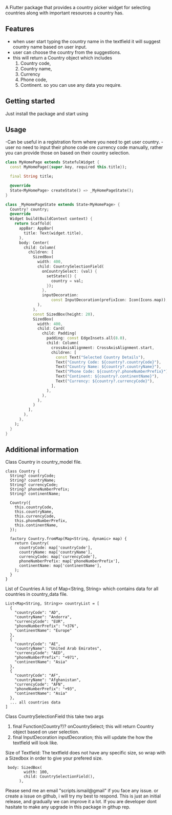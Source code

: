 <!--
This README describes the package. If you publish this package to pub.dev,
this README's contents appear on the landing page for your package.

For information about how to write a good package README, see the guide for
[writing package pages](https://dart.dev/guides/libraries/writing-package-pages).

For general information about developing packages, see the Dart guide for
[creating packages](https://dart.dev/guides/libraries/create-library-packages)
and the Flutter guide for
[developing packages and plugins](https://flutter.dev/developing-packages).
-->

A Flutter package that provides a country picker widget for selecting countries along with important resources a country has.

## Features
- when user start typing the country name in the textfield it will suggest country name based on user input.
- user can choose the country from the suggestions.
- this will return a Country object which includes
   1. Country code,
   2. Country name,
   3. Currency
   4. Phone code,
   5. Continent.
   so you can use any data you require.

## Getting started

Just install the package and start using

## Usage

-Can be useful in a registration form where you need to get user country.
-user no need to input their phone code ore currency code manually, rather you can provide those on based on their country selection.

```dart
class MyHomePage extends StatefulWidget {
  const MyHomePage({super.key, required this.title});

  final String title;

  @override
  State<MyHomePage> createState() => _MyHomePageState();
}

class _MyHomePageState extends State<MyHomePage> {
  Country? country;
  @override
  Widget build(BuildContext context) {
    return Scaffold(
      appBar: AppBar(
        title: Text(widget.title),
      ),
      body: Center(
        child: Column(
          children: [
            SizedBox(
              width: 400,
              child: CountrySelectionField(
                onCountrySelect: (val) {
                  setState(() {
                    country = val;
                  });
                },
                inputDecoration:
                    const InputDecoration(prefixIcon: Icon(Icons.map)),
              ),
            ),
            const SizedBox(height: 20),
            SizedBox(
              width: 400,
              child: Card(
                child: Padding(
                  padding: const EdgeInsets.all(8.0),
                  child: Column(
                    crossAxisAlignment: CrossAxisAlignment.start,
                    children: [
                      const Text("Selected Country Details"),
                      Text("Country Code: ${country?.countryCode}"),
                      Text("Country Name: ${country?.countryName}"),
                      Text("Phone Code: ${country?.phoneNumberPrefix}"),
                      Text("Continent: ${country?.continentName}"),
                      Text("Currency: ${country?.currencyCode}"),
                    ],
                  ),
                ),
              ),
            )
          ],
        ),
      ),
    );
  }
}
```

## Additional information

Class Country in country_model file.
```
class Country {
  String? countryCode;
  String? countryName;
  String? currencyCode;
  String? phoneNumberPrefix;
  String? continentName;

  Country({
    this.countryCode,
    this.countryName,
    this.currencyCode,
    this.phoneNumberPrefix,
    this.continentName,
  });

  factory Country.fromMap(Map<String, dynamic> map) {
    return Country(
      countryCode: map['countryCode'],
      countryName: map['countryName'],
      currencyCode: map['currencyCode'],
      phoneNumberPrefix: map['phoneNumberPrefix'],
      continentName: map['continentName'],
    );
  }
}
```

List of Countries
A list of Map<String, String> which contains data for all countries in country_data file.
```
List<Map<String, String>> countryList = [
  {
    "countryCode": "AD",
    "countryName": "Andorra",
    "currencyCode": "EUR",
    "phoneNumberPrefix": "+376",
    "continentName": "Europe"
  },
  {
    "countryCode": "AE",
    "countryName": "United Arab Emirates",
    "currencyCode": "AED",
    "phoneNumberPrefix": "+971",
    "continentName": "Asia"
  },
  {
    "countryCode": "AF",
    "countryName": "Afghanistan",
    "currencyCode": "AFN",
    "phoneNumberPrefix": "+93",
    "continentName": "Asia"
  },
  ... all countries data
]
```

Class CountrySelectionField
this take two args
1. final Function(Country?)? onCountrySelect;
   this will return Country object based on user selection.
2. final InputDecoration inputDecoration;
   this will update the how the textfield will look like.

Size of Textfield:
The textfield does not have any specific size, so wrap with a Sizedbox in order to give your prefered size.
```
 body: SizedBox(
        width: 100,
        child: CountrySelectionField(),
      ),
```


Please send me an email "scripts.ismail@gmail" if you face any issue. or create a issue on github, i will try my best to respond.
This is just an initial release, and gradually we can improve it a lot. If you are developer dont hasitate to make any upgrade in this package in githup rep.
